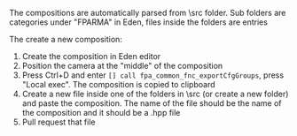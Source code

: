 The compositions are automatically parsed from \src folder. Sub folders are categories under "FPARMA" in Eden, files inside the folders are entries

The create a new composition:

1. Create the composition in Eden editor
2. Position the camera at the "middle" of the composition
3. Press Ctrl+D and enter `[] call fpa_common_fnc_exportCfgGroups`, press "Local exec". The composition is copied to clipboard
4. Create a new file inside one of the folders in \src (or create a new folder) and paste the composition. The name of the file should be the name of the composition and it should be a .hpp file
5. Pull request that file
